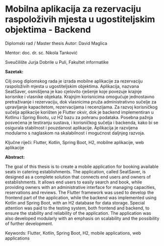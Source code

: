 # Mobilna aplikacija za rezervaciju raspoloživih mjesta u ugostiteljskim objektima - Backend

Diplomski rad / Master thesis
Autor: David Maglica

Mentor: doc. dr. sc. Nikola Tanković

Sveučilište Jurja Dobrile u Puli, Fakultet informatike

<b>Sazetak:</b>

Cilj ovog diplomskog rada je izrada mobilne aplikacije za rezervaciju raspoloživih mjesta u ugostiteljskim objektima. Aplikacija, nazvana SeatSaver, osmišljena je kao cjelovito rješenje koje povezuje krajnje korisnike i vlasnike objekata. Krajnjim korisnicima omogućuje jednostavno pretraživanje i rezervaciju, dok vlasnicima pruža administrativno sučelje za upravljanje kapacitetom, rezervacijama i recenzijama.
Za razvoj korisničkog sučelja aplikacije korišten je Flutter okvir, dok je backend implementiran u Kotlinu i Spring Bootu, uz H2 bazu za pohranu podataka. Posebna pažnja posvećena je testiranju sustava, i korisničkog sučelja i backenda, kako bi se osigurala stabilnost i pouzdanost aplikacije. Aplikacija je razvijena modularno s naglaskom na skalabilnost i mogućnost daljnjeg razvoja.

Ključne riječi: Flutter, Kotlin, Spring Boot, H2, mobilne aplikacije, web aplikacije

<b>Abstract:</b>

The goal of this thesis is to create a mobile application for booking available seats in catering establishments. The application, called SeatSaver, is designed as a complete solution that connects end users and owners of establishments. It allows end users to easily search and book, while providing owners with an administrative interface for managing capacities, reservations and reviews.
The Flutter framework was used to develop the frontend part of the application, while the backend was implemented using Kotlin and Spring Boot, with an H2 database for data storage. Special attention was paid to the testing system, both frontend and backend, to ensure the stability and reliability of the application. The application was also developed modularly with an emphasis on scalability and the possibility of further development.

Keywords: Flutter, Kotlin, Spring Boot, H2, mobile applications, web applications
